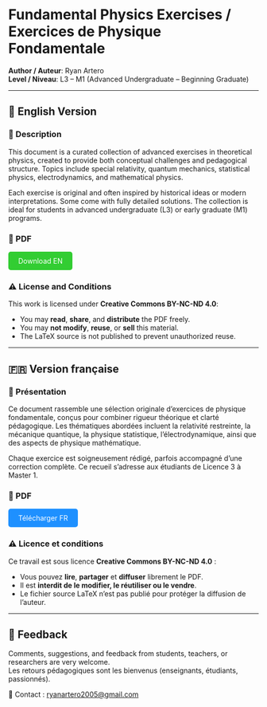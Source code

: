 # Fundamental Physics Exercises / Exercices de Physique Fondamentale

**Author / Auteur**: Ryan Artero  
**Level / Niveau**: L3 – M1 (Advanced Undergraduate – Beginning Graduate)

---

## 📘 English Version

### 📄 Description

This document is a curated collection of advanced exercises in theoretical physics, created to provide both conceptual challenges and pedagogical structure. Topics include special relativity, quantum mechanics, statistical physics, electrodynamics, and mathematical physics.

Each exercise is original and often inspired by historical ideas or modern interpretations. Some come with fully detailed solutions. The collection is ideal for students in advanced undergraduate (L3) or early graduate (M1) programs.

### 📎 PDF

<p>
  <a href="EN_EPF.pdf" target="_blank" style="text-decoration:none; padding:10px 20px; background-color:#32CD32; color:white; border-radius:5px; margin-right:10px; display:inline-block;">
     Download EN
  </a>
</p>

### ⚠️ License and Conditions

This work is licensed under **Creative Commons BY-NC-ND 4.0**:

- You may **read**, **share**, and **distribute** the PDF freely.  
- You may **not modify**, **reuse**, or **sell** this material.  
- The LaTeX source is not published to prevent unauthorized reuse.

---

## 🇫🇷 Version française

### 📄 Présentation

Ce document rassemble une sélection originale d’exercices de physique fondamentale, conçus pour combiner rigueur théorique et clarté pédagogique. Les thématiques abordées incluent la relativité restreinte, la mécanique quantique, la physique statistique, l’électrodynamique, ainsi que des aspects de physique mathématique.

Chaque exercice est soigneusement rédigé, parfois accompagné d’une correction complète. Ce recueil s’adresse aux étudiants de Licence 3 à Master 1.

### 📎 PDF

<p>
  <a href="FR_EPF.pdf" target="_blank" style="text-decoration:none; padding:10px 20px; background-color:#1E90FF; color:white; border-radius:5px; display:inline-block;">
     Télécharger FR
  </a>
</p>

### ⚠️ Licence et conditions

Ce travail est sous licence **Creative Commons BY-NC-ND 4.0** :

- Vous pouvez **lire**, **partager** et **diffuser** librement le PDF.  
- Il est **interdit de le modifier, le réutiliser ou le vendre**.  
- Le fichier source LaTeX n’est pas publié pour protéger la diffusion de l’auteur.

---

## 💬 Feedback

Comments, suggestions, and feedback from students, teachers, or researchers are very welcome.  
Les retours pédagogiques sont les bienvenus (enseignants, étudiants, passionnés).

📧 Contact : [ryanartero2005@gmail.com](mailto:ryanartero2005@gmail.com)
